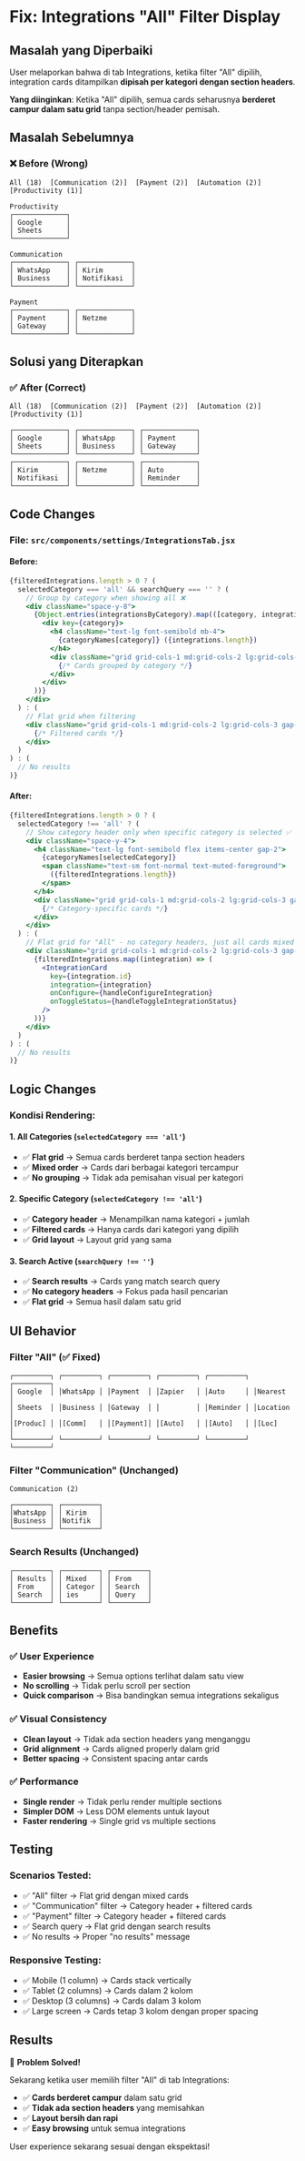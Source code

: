 # Fix: Integrations "All" Filter Display

## Masalah yang Diperbaiki

User melaporkan bahwa di tab Integrations, ketika filter "All" dipilih, integration cards ditampilkan **dipisah per kategori dengan section headers**. 

**Yang diinginkan**: Ketika "All" dipilih, semua cards seharusnya **berderet campur dalam satu grid** tanpa section/header pemisah.

## Masalah Sebelumnya

### ❌ **Before (Wrong)**
```
All (18)  [Communication (2)]  [Payment (2)]  [Automation (2)]  [Productivity (1)]

Productivity
┌─────────────┐
│ Google      │
│ Sheets      │
└─────────────┘

Communication  
┌─────────────┐ ┌─────────────┐
│ WhatsApp    │ │ Kirim       │
│ Business    │ │ Notifikasi  │
└─────────────┘ └─────────────┘

Payment
┌─────────────┐ ┌─────────────┐
│ Payment     │ │ Netzme      │
│ Gateway     │ │             │
└─────────────┘ └─────────────┘
```

## Solusi yang Diterapkan

### ✅ **After (Correct)**
```
All (18)  [Communication (2)]  [Payment (2)]  [Automation (2)]  [Productivity (1)]

┌─────────────┐ ┌─────────────┐ ┌─────────────┐
│ Google      │ │ WhatsApp    │ │ Payment     │
│ Sheets      │ │ Business    │ │ Gateway     │
└─────────────┘ └─────────────┘ └─────────────┘
┌─────────────┐ ┌─────────────┐ ┌─────────────┐
│ Kirim       │ │ Netzme      │ │ Auto        │
│ Notifikasi  │ │             │ │ Reminder    │
└─────────────┘ └─────────────┘ └─────────────┘
```

## Code Changes

### **File: `src/components/settings/IntegrationsTab.jsx`**

#### **Before:**
```jsx
{filteredIntegrations.length > 0 ? (
  selectedCategory === 'all' && searchQuery === '' ? (
    // Group by category when showing all ❌
    <div className="space-y-8">
      {Object.entries(integrationsByCategory).map(([category, integrations]) => (
        <div key={category}>
          <h4 className="text-lg font-semibold mb-4">
            {categoryNames[category]} ({integrations.length})
          </h4>
          <div className="grid grid-cols-1 md:grid-cols-2 lg:grid-cols-3 gap-4">
            {/* Cards grouped by category */}
          </div>
        </div>
      ))}
    </div>
  ) : (
    // Flat grid when filtering
    <div className="grid grid-cols-1 md:grid-cols-2 lg:grid-cols-3 gap-4">
      {/* Filtered cards */}
    </div>
  )
) : (
  // No results
)}
```

#### **After:**
```jsx
{filteredIntegrations.length > 0 ? (
  selectedCategory !== 'all' ? (
    // Show category header only when specific category is selected ✅
    <div className="space-y-4">
      <h4 className="text-lg font-semibold flex items-center gap-2">
        {categoryNames[selectedCategory]}
        <span className="text-sm font-normal text-muted-foreground">
          ({filteredIntegrations.length})
        </span>
      </h4>
      <div className="grid grid-cols-1 md:grid-cols-2 lg:grid-cols-3 gap-4">
        {/* Category-specific cards */}
      </div>
    </div>
  ) : (
    // Flat grid for "All" - no category headers, just all cards mixed ✅
    <div className="grid grid-cols-1 md:grid-cols-2 lg:grid-cols-3 gap-4">
      {filteredIntegrations.map((integration) => (
        <IntegrationCard
          key={integration.id}
          integration={integration}
          onConfigure={handleConfigureIntegration}
          onToggleStatus={handleToggleIntegrationStatus}
        />
      ))}
    </div>
  )
) : (
  // No results
)}
```

## Logic Changes

### **Kondisi Rendering:**

#### **1. All Categories (`selectedCategory === 'all'`)**
- ✅ **Flat grid** → Semua cards berderet tanpa section headers
- ✅ **Mixed order** → Cards dari berbagai kategori tercampur
- ✅ **No grouping** → Tidak ada pemisahan visual per kategori

#### **2. Specific Category (`selectedCategory !== 'all'`)**
- ✅ **Category header** → Menampilkan nama kategori + jumlah
- ✅ **Filtered cards** → Hanya cards dari kategori yang dipilih
- ✅ **Grid layout** → Layout grid yang sama

#### **3. Search Active (`searchQuery !== ''`)**
- ✅ **Search results** → Cards yang match search query
- ✅ **No category headers** → Fokus pada hasil pencarian
- ✅ **Flat grid** → Semua hasil dalam satu grid

## UI Behavior

### **Filter "All" (✅ Fixed)**
```
┌─────────┐ ┌─────────┐ ┌─────────┐ ┌─────────┐ ┌─────────┐ ┌─────────┐
│ Google  │ │WhatsApp │ │Payment  │ │Zapier   │ │Auto     │ │Nearest  │
│ Sheets  │ │Business │ │Gateway  │ │         │ │Reminder │ │Location │
│[Produc] │ │[Comm]   │ │[Payment]│ │[Auto]   │ │[Auto]   │ │[Loc]    │
└─────────┘ └─────────┘ └─────────┘ └─────────┘ └─────────┘ └─────────┘
```

### **Filter "Communication" (Unchanged)**
```
Communication (2)

┌─────────┐ ┌─────────┐
│WhatsApp │ │ Kirim   │
│Business │ │Notifik  │
└─────────┘ └─────────┘
```

### **Search Results (Unchanged)**
```
┌─────────┐ ┌─────────┐ ┌─────────┐
│ Results │ │ Mixed   │ │ From    │
│ From    │ │ Categor │ │ Search  │
│ Search  │ │ ies     │ │ Query   │
└─────────┘ └─────────┘ └─────────┘
```

## Benefits

### ✅ **User Experience**
- **Easier browsing** → Semua options terlihat dalam satu view
- **No scrolling** → Tidak perlu scroll per section
- **Quick comparison** → Bisa bandingkan semua integrations sekaligus

### ✅ **Visual Consistency**
- **Clean layout** → Tidak ada section headers yang menganggu
- **Grid alignment** → Cards aligned properly dalam grid
- **Better spacing** → Consistent spacing antar cards

### ✅ **Performance**
- **Single render** → Tidak perlu render multiple sections
- **Simpler DOM** → Less DOM elements untuk layout
- **Faster rendering** → Single grid vs multiple sections

## Testing

### **Scenarios Tested:**
- ✅ "All" filter → Flat grid dengan mixed cards
- ✅ "Communication" filter → Category header + filtered cards  
- ✅ "Payment" filter → Category header + filtered cards
- ✅ Search query → Flat grid dengan search results
- ✅ No results → Proper "no results" message

### **Responsive Testing:**
- ✅ Mobile (1 column) → Cards stack vertically
- ✅ Tablet (2 columns) → Cards dalam 2 kolom
- ✅ Desktop (3 columns) → Cards dalam 3 kolom
- ✅ Large screen → Cards tetap 3 kolom dengan proper spacing

## Results

🎉 **Problem Solved!**

Sekarang ketika user memilih filter "All" di tab Integrations:
- ✅ **Cards berderet campur** dalam satu grid
- ✅ **Tidak ada section headers** yang memisahkan
- ✅ **Layout bersih dan rapi** 
- ✅ **Easy browsing** untuk semua integrations

User experience sekarang sesuai dengan ekspektasi!
